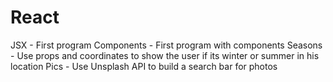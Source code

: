 # React
JSX - First program
Components - First program with components
Seasons - Use props and coordinates to show the user if its winter or summer in his location
Pics - Use Unsplash API to build a search bar for photos
